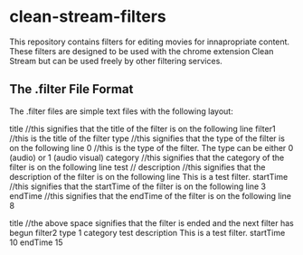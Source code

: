 # clean-stream-filters

This repository contains filters for editing movies for innapropriate content. These filters are designed to be used with the chrome extension Clean Stream but can be used freely by other filtering services.

## The .filter File Format

The .filter files are simple text files with the following layout:

title //this signifies that the title of the filter is on the following line
filter1 //this is the title of the filter
type //this signifies that the type of the filter is on the following line
0 //this is the type of the filter. The type can be either 0 (audio) or 1 (audio visual)
category //this signifies that the category of the filter is on the following line
test //
description //this signifies that the description of the filter is on the following line
This is a test filter.
startTime //this signifies that the startTime of the filter is on the following line
3
endTime //this signifies that the endTime of the filter is on the following line
8

title //the above space signifies that the filter is ended and the next filter has begun
filter2
type
1
category
test
description
This is a test filter.
startTime
10
endTime
15

